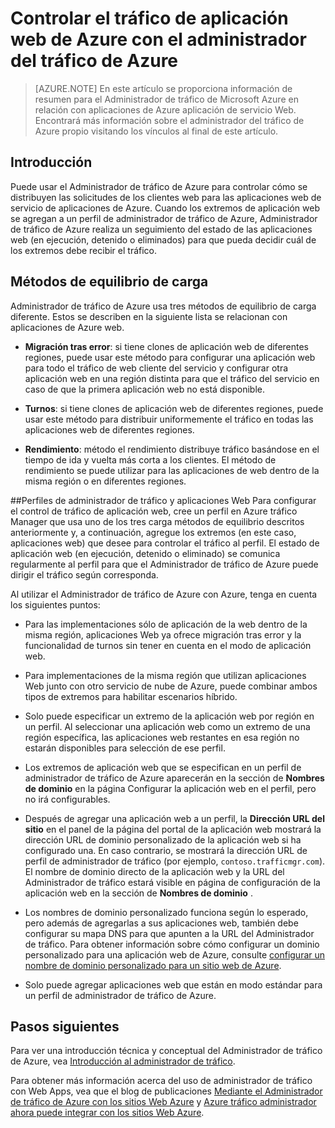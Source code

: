 <properties
    pageTitle="Controlar el tráfico de aplicación web de Azure con el administrador del tráfico de Azure"
    description="Este artículo proporciona información de resumen para el administrador del tráfico de Azure en relación con aplicaciones web de Azure."
    services="app-service\web"
    documentationCenter=""
    authors="cephalin"
    writer="cephalin"
    manager="wpickett"
    editor="mollybos"/>

<tags
    ms.service="app-service-web"
    ms.workload="web"
    ms.tgt_pltfrm="na"
    ms.devlang="na"
    ms.topic="article"
    ms.date="02/25/2016"
    ms.author="cephalin"/>

# <a name="controlling-azure-web-app-traffic-with-azure-traffic-manager"></a>Controlar el tráfico de aplicación web de Azure con el administrador del tráfico de Azure

> [AZURE.NOTE] En este artículo se proporciona información de resumen para el Administrador de tráfico de Microsoft Azure en relación con aplicaciones de Azure aplicación de servicio Web. Encontrará más información sobre el administrador del tráfico de Azure propio visitando los vínculos al final de este artículo.

## <a name="introduction"></a>Introducción
Puede usar el Administrador de tráfico de Azure para controlar cómo se distribuyen las solicitudes de los clientes web para las aplicaciones web de servicio de aplicaciones de Azure. Cuando los extremos de aplicación web se agregan a un perfil de administrador de tráfico de Azure, Administrador de tráfico de Azure realiza un seguimiento del estado de las aplicaciones web (en ejecución, detenido o eliminados) para que pueda decidir cuál de los extremos debe recibir el tráfico.

## <a name="load-balancing-methods"></a>Métodos de equilibrio de carga
Administrador de tráfico de Azure usa tres métodos de equilibrio de carga diferente. Estos se describen en la siguiente lista se relacionan con aplicaciones de Azure web.

* **Migración tras error**: si tiene clones de aplicación web de diferentes regiones, puede usar este método para configurar una aplicación web para todo el tráfico de web cliente del servicio y configurar otra aplicación web en una región distinta para que el tráfico del servicio en caso de que la primera aplicación web no está disponible.

* **Turnos**: si tiene clones de aplicación web de diferentes regiones, puede usar este método para distribuir uniformemente el tráfico en todas las aplicaciones web de diferentes regiones.

* **Rendimiento**: método el rendimiento distribuye tráfico basándose en el tiempo de ida y vuelta más corta a los clientes. El método de rendimiento se puede utilizar para las aplicaciones de web dentro de la misma región o en diferentes regiones.

##<a name="web-apps-and-traffic-manager-profiles"></a>Perfiles de administrador de tráfico y aplicaciones Web
Para configurar el control de tráfico de aplicación web, cree un perfil en Azure tráfico Manager que usa uno de los tres carga métodos de equilibrio descritos anteriormente y, a continuación, agregue los extremos (en este caso, aplicaciones web) que desee para controlar el tráfico al perfil. El estado de aplicación web (en ejecución, detenido o eliminado) se comunica regularmente al perfil para que el Administrador de tráfico de Azure puede dirigir el tráfico según corresponda.

Al utilizar el Administrador de tráfico de Azure con Azure, tenga en cuenta los siguientes puntos:

* Para las implementaciones sólo de aplicación de la web dentro de la misma región, aplicaciones Web ya ofrece migración tras error y la funcionalidad de turnos sin tener en cuenta en el modo de aplicación web.

* Para implementaciones de la misma región que utilizan aplicaciones Web junto con otro servicio de nube de Azure, puede combinar ambos tipos de extremos para habilitar escenarios híbrido.

* Solo puede especificar un extremo de la aplicación web por región en un perfil. Al seleccionar una aplicación web como un extremo de una región específica, las aplicaciones web restantes en esa región no estarán disponibles para selección de ese perfil.

* Los extremos de aplicación web que se especifican en un perfil de administrador de tráfico de Azure aparecerán en la sección de **Nombres de dominio** en la página Configurar la aplicación web en el perfil, pero no irá configurables.

* Después de agregar una aplicación web a un perfil, la **Dirección URL del sitio** en el panel de la página del portal de la aplicación web mostrará la dirección URL de dominio personalizado de la aplicación web si ha configurado una. En caso contrario, se mostrará la dirección URL de perfil de administrador de tráfico (por ejemplo, `contoso.trafficmgr.com`). El nombre de dominio directo de la aplicación web y la URL del Administrador de tráfico estará visible en página de configuración de la aplicación web en la sección de **Nombres de dominio** .

* Los nombres de dominio personalizado funciona según lo esperado, pero además de agregarlas a sus aplicaciones web, también debe configurar su mapa DNS para que apunten a la URL del Administrador de tráfico. Para obtener información sobre cómo configurar un dominio personalizado para una aplicación web de Azure, consulte [configurar un nombre de dominio personalizado para un sitio web de Azure](web-sites-custom-domain-name.md).

* Solo puede agregar aplicaciones web que están en modo estándar para un perfil de administrador de tráfico de Azure.

## <a name="next-steps"></a>Pasos siguientes

Para ver una introducción técnica y conceptual del Administrador de tráfico de Azure, vea [Introducción al administrador de tráfico](../traffic-manager/traffic-manager-overview.md).

Para obtener más información acerca del uso de administrador de tráfico con Web Apps, vea que el blog de publicaciones [Mediante el Administrador de tráfico de Azure con los sitios Web Azure](http://blogs.msdn.com/b/waws/archive/2014/03/18/using-windows-azure-traffic-manager-with-waws.aspx) y [Azure tráfico administrador ahora puede integrar con los sitios Web Azure](https://azure.microsoft.com/blog/2014/03/27/azure-traffic-manager-can-now-integrate-with-azure-web-sites/).
